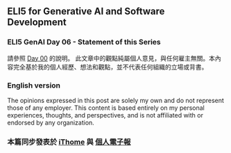 ## ELI5 for Generative AI and Software Development
### ELI5 GenAI Day 06 - Statement of this Series

請參照 [Day 00](./00.md) 的說明。
此文章中的觀點純屬個人意見，與任何雇主無關。本內容完全基於我的個人經歷、想法和觀點，並不代表任何組織的立場或背書。

### English version
The opinions expressed in this post are solely my own and do not represent those of any employer. This content is based entirely on my personal experiences, thoughts, and perspectives, and is not affiliated with or endorsed by any organization.


### 本篇同步發表於 [iThome](https://ithelp.ithome.com.tw/articles/10346246) 與 [個人電子報](https://memo.jimmyliao.net/)

